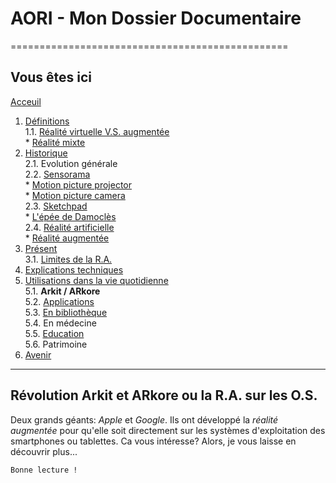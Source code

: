 # AORI - Mon Dossier Documentaire
================================================
## Vous êtes ici

[Acceuil](Introduction.md)  

1. [Définitions](Definition.md)  
  1.1. [Réalité virtuelle V.S. augmentée](vs.md)    
         * [Réalité mixte](mixed.md)  
2. [Historique](Histoire.md)  
  2.1. Evolution générale  
  2.2. [Sensorama](sensorama.md)  
         * [Motion picture projector](premierei.md)   
         * [Motion picture camera](secondei.md)  
  2.3. [Sketchpad](logiciel.md)  
         * [L'épée de Damoclès](epee.md)  
  2.4. [Réalité artificielle](rearti.md)  
         * [Réalité augmentée](ra.md)  
3. [Présent](present.md)  
  3.1. [Limites de la R.A.](limits.md)  
4. [Explications techniques](Fonctionnement.md)  
5. [Utilisations dans la vie quotidienne](utilisation.md)  
   5.1. **Arkit / ARkore**   
   5.2. [Applications](app.md)  
   5.3. [En bibliothèque](bibli.md)  
   5.4.  En médecine  
   5.5. [Education ](education.md)  
   5.6. Patrimoine  
 6. [Avenir](Avenir.md)  
 -----------------------------------------------
 
Révolution **Arkit et ARkore** ou la R.A. sur les O.S.
--------------------------------------------------------------------------------------------------------------------------------
Deux grands géants: *Apple* et *Google*. Ils ont développé la *réalité augmentée* pour qu'elle soit directement sur les systèmes d'exploitation des smartphones ou tablettes. Ca vous intéresse? Alors, je vous laisse en découvrir plus...
````
Bonne lecture !
````
